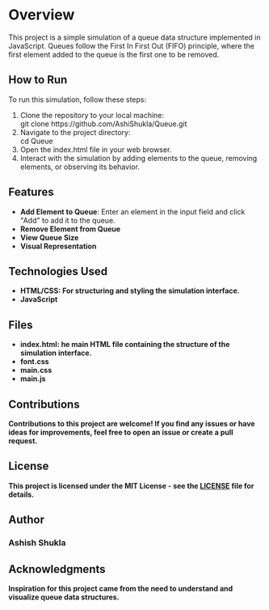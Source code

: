 <h1>Overview</h1>
<p>This project is a simple simulation of a queue data structure implemented in JavaScript. Queues follow the First In First Out (FIFO) principle, where the first element added to the queue is the first one to be removed.</p>

<h2>How to Run</h2>
<p>To run this simulation, follow these steps:</p>
<ol type="1">
  <li>
    Clone the repository to your local machine:<br>
    git clone https://github.com/AshiShukla/Queue.git
  </li>
  <li>
    Navigate to the project directory:<br>
    cd Queue
  </li>
  <li>
    Open the index.html file in your web browser.
  </li>
  <li>
    Interact with the simulation by adding elements to the queue, removing elements, or observing its behavior.
  </li>
</ol>

<h2>Features</h2>
<ul>
  <li><b>Add Element to Queue</b>: Enter an element in the input field and click "Add" to add it to the queue.</li>
  <li><b>Remove Element from Queue</b: Click "Remove" to remove the element at the front of the queue.</li>
  <li><b>View Queue Size</b: The current size of the queue is displayed.</li>
  <li><b>Visual Representation</b: The queue is visually represented, making it easier to understand the FIFO principle.</li>
</ul>

<h2>Technologies Used</h2>
<ul>
  <li><b>HTML/CSS</b>: For structuring and styling the simulation interface.</li>
  <li><b>JavaScript</b: For implementing the queue data structure and managing interactions.</li>
</ul>
    
<h2>Files</h2>
<ul>
  <li><b>index.html</b>: he main HTML file containing the structure of the simulation interface.</li>
  <li><b>font.css</b: The CSS file contains local fonts.</li>
  <li><b>main.css</b: The CSS file for styling the simulation interface.</li>
  <li><b>main.js</b: The JavaScript file containing the implementation of the queue data structure and interaction logic.</li>
</ul>

<h2>Contributions</h2>
<p>Contributions to this project are welcome! If you find any issues or have ideas for improvements, feel free to open an issue or create a pull request.</p>

<h2>License</h2>
<p>This project is licensed under the MIT License - see the <a href="https://opensource.org/license/mit">LICENSE</a> file for details.</p>

<h2>Author</h2>
<h3>Ashish Shukla</h3>

<h2>Acknowledgments</h2>
<p>Inspiration for this project came from the need to understand and visualize queue data structures.</p>
